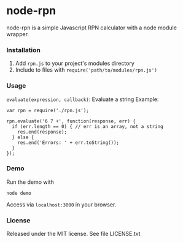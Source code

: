 # node-rpn

node-rpn is a simple Javascript RPN calculator with a node module wrapper.

### Installation

1. Add `rpn.js` to your project's modules directory
2. Include to files with `require('path/to/modules/rpn.js')`

### Usage

`evaluate(expression, callback)`: Evaluate a string
Example:
```
var rpn = require('./rpn.js');

rpn.evaluate('6 7 +', function(response, err) {
  if (err.length == 0) { // err is an array, not a string
    res.end(response);
  } else {
    res.end('Errors: ' + err.toString());
  }
});
```

### Demo
Run the demo with
```
node demo
```
Access via `localhost:3000` in your browser.

### License
Released under the MIT license. See file LICENSE.txt
